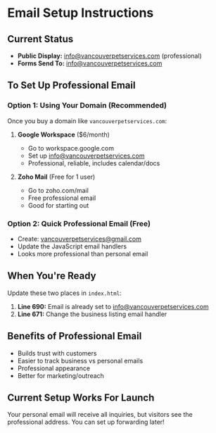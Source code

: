 # Email Setup Instructions

## Current Status
- **Public Display:** info@vancouverpetservices.com (professional)
- **Forms Send To:** info@vancouverpetservices.com

## To Set Up Professional Email

### Option 1: Using Your Domain (Recommended)
Once you buy a domain like `vancouverpetservices.com`:

1. **Google Workspace** ($6/month)
   - Go to workspace.google.com
   - Set up info@vancouverpetservices.com
   - Professional, reliable, includes calendar/docs

2. **Zoho Mail** (Free for 1 user)
   - Go to zoho.com/mail
   - Free professional email
   - Good for starting out

### Option 2: Quick Professional Email (Free)
- Create: vancouverpetservices@gmail.com
- Update the JavaScript email handlers
- Looks more professional than personal email

## When You're Ready
Update these two places in `index.html`:

1. **Line 690:** Email is already set to info@vancouverpetservices.com
2. **Line 671:** Change the business listing email handler

## Benefits of Professional Email
- Builds trust with customers
- Easier to track business vs personal emails
- Professional appearance
- Better for marketing/outreach

## Current Setup Works For Launch
Your personal email will receive all inquiries, but visitors see the professional address. You can set up forwarding later!